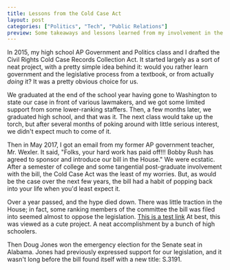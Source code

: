 ```yaml
---
title: Lessons from the Cold Case Act
layout: post
categories: ["Politics", "Tech", "Public Relations"]
preview: Some takeaways and lessons learned from my involvement in the Civil Rights Cold Case Records Collection Act of 2018, a bill I worked on with my high school classmates which recently passed into law.
---
```


In 2015, my high school AP Government and Politics class and I drafted the Civil Rights Cold Case Records Collection Act. It started largely as a sort of neat project, with a pretty simple idea behind it: would you rather learn government and the legislative process from a textbook, or from actually _doing_ it? It was a pretty obvious choice for us.

We graduated at the end of the school year having gone to Washington to state our case in front of various lawmakers, and we got some limited support from some lower-ranking staffers. Then, a few months later, we graduated high school, and that was it. The next class would take up the torch, but after several months of poking around with little serious interest, we didn't expect much to come of it.

Then in May 2017, I got an email from my former AP government teacher, Mr. Wexler. It said, "Folks, your hard work has paid off!!! Bobby Rush has agreed to sponsor and introduce our bill in the House." We were ecstatic. After a semester of college and some tangential post-graduate involvement with the bill, the Cold Case Act was the least of my worries. But, as would be the case over the next few years, the bill had a habit of popping back into your life when you'd least expect it.

Over a year passed, and the hype died down. There was little traction in the House; in fact, some ranking members of the committee the bill was filed into seemed almost to oppose the legislation. [This is a test link](https://joshuafayer.com/) At best, this was viewed as a cute project. A neat accomplishment by a bunch of high schoolers.

Then Doug Jones won the emergency election for the Senate seat in Alabama. Jones had previously expressed support for our legislation, and it wasn't long before the bill found itself with a new title: S.3191.
